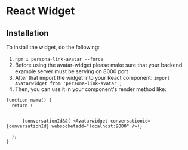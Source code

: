 # React Widget

## Installation

To install the widget, do the following:

1. `npm i persona-link-avatar --force`
2. Before using the avatar-widget please make sure that your backend example server must be serving on 8000 port
3. After that import the widget into your React component: `import Avatarwidget from 'persona-link-avatar';`
4. Then, you can use it in your component's render method like:

```
function name() {
  return (

     
      {conversationId&&( <Avatarwidget conversationid= {conversationId} websocketadd="localhost:9000" />)}
   
  );
}
```